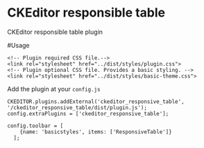 # CKEditor responsible table
CKEditor responsible table plugin


#Usage

```
<!-- Plugin required CSS file.-->
<link rel="stylesheet" href="../dist/styles/plugin.css">
<!-- Plugin optional CSS file. Provides a basic styling. -->
<link rel="stylesheet" href="../dist/styles/basic-theme.css">
```

Add the plugin at your `config.js`

```
CKEDITOR.plugins.addExternal('ckeditor_responsive_table', '/ckeditor_responsive_table/dist/plugin.js');
config.extraPlugins = ['ckeditor_responsive_table'];

config.toolbar = [
    {name: 'basicstyles', items: ['ResponsiveTable']}
  ];
```